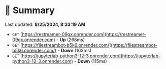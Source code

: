 # 📖 Summary
Last updated: **8/25/2024, 8:33:19 AM**

- `GET` [https://restreamer-09gx.onrender.com](https://restreamer-09gx.onrender.com) - **Up** (268ms)
- `GET` [https://filestreambot-b5k6.onrender.com/](https://filestreambot-b5k6.onrender.com/) - **Down** (163ms)
- `GET` [https://jupyterlab-python3-12-3.onrender.com](https://jupyterlab-python3-12-3.onrender.com) - **Down** (115ms)
